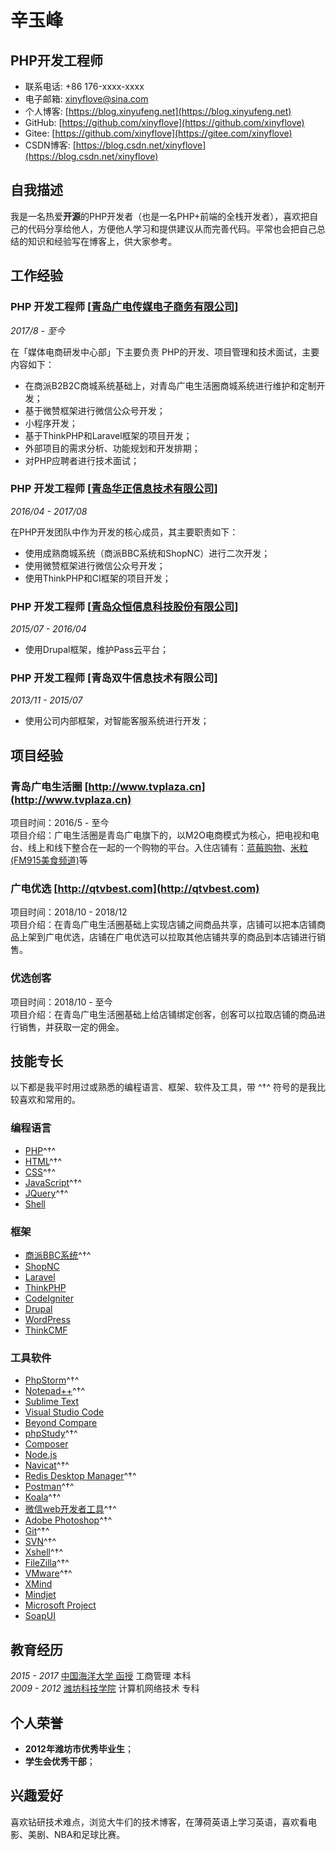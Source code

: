 # 辛玉峰

## PHP开发工程师

- 联系电话: +86 176-xxxx-xxxx
- 电子邮箱: [xinyflove&#64;sina.com](xinyflove&#64;sina.com)
- 个人博客: [https://blog.xinyufeng.net](https://blog.xinyufeng.net)
- GitHub: [https://github.com/xinyflove](https://github.com/xinyflove)
- Gitee: [https://github.com/xinyflove](https://gitee.com/xinyflove)
- CSDN博客: [https://blog.csdn.net/xinyflove](https://blog.csdn.net/xinyflove)


## 自我描述

我是一名热爱**开源**的PHP开发者（也是一名PHP+前端的全栈开发者），喜欢把自己的代码分享给他人，方便他人学习和提供建议从而完善代码。平常也会把自己总结的知识和经验写在博客上，供大家参考。

## 工作经验

### **PHP 开发工程师** [[青岛广电传媒电子商务有限公司](http://www.qtvinfo.com)]

*2017/8 - 至今*

在「媒体电商研发中心部」下主要负责 PHP的开发、项目管理和技术面试，主要内容如下：

* 在商派B2B2C商城系统基础上，对青岛广电生活圈商城系统进行维护和定制开发；
* 基于微赞框架进行微信公众号开发；
* 小程序开发；
* 基于ThinkPHP和Laravel框架的项目开发；
* 外部项目的需求分析、功能规划和开发排期；
* 对PHP应聘者进行技术面试；


### **PHP 开发工程师** [[青岛华正信息技术有限公司](http://www.huazhenginfo.com)]

*2016/04 - 2017/08*

在PHP开发团队中作为开发的核心成员，其主要职责如下：

* 使用成熟商城系统（商派BBC系统和ShopNC）进行二次开发；
* 使用微赞框架进行微信公众号开发；
* 使用ThinkPHP和CI框架的项目开发；


### **PHP 开发工程师** [[青岛众恒信息科技股份有限公司](http://www.zehin.com.cn)]

*2015/07 - 2016/04*

* 使用Drupal框架，维护Pass云平台；

### **PHP 开发工程师** [青岛双牛信息技术有限公司]

*2013/11 - 2015/07*

* 使用公司内部框架，对智能客服系统进行开发；

## 项目经验

### 青岛广电生活圈 [http://www.tvplaza.cn](http://www.tvplaza.cn)

项目时间：2016/5 - 至今  
项目介绍：广电生活圈是青岛广电旗下的，以M2O电商模式为核心，把电视和电台、线上和线下整合在一起的一个购物的平台。入住店铺有：[蓝莓购物](http://www.tvplaza.cn/wap/tvshopping.html?shop_id=38)、[米粒(FM915美食频道)](http://www.tvplaza.cn/wap/shopindex.html?shop_id=7)等

### 广电优选 [http://qtvbest.com](http://qtvbest.com)

项目时间：2018/10 - 2018/12  
项目介绍：在青岛广电生活圈基础上实现店铺之间商品共享，店铺可以把本店铺商品上架到广电优选，店铺在广电优选可以拉取其他店铺共享的商品到本店铺进行销售。

### 优选创客

项目时间：2018/10 - 至今  
项目介绍：在青岛广电生活圈基础上给店铺绑定创客，创客可以拉取店铺的商品进行销售，并获取一定的佣金。


## 技能专长

以下都是我平时用过或熟悉的编程语言、框架、软件及工具，带 ^†^ 符号的是我比较喜欢和常用的。

### 编程语言

- [PHP](https://php.net)^†^
- [HTML](https://www.w3.org/html)^†^
- [CSS]()^†^
- [JavaScript](https://www.javascript.com)^†^
- [JQuery]()^†^
- [Shell](http://www.linuxshell.it)

### 框架

- [商派BBC系统](http://www.shopex.cn/onex/b2b2c)^†^
- [ShopNC](http://www.shopnc.net)
- [Laravel](https://laravel.com)
- [ThinkPHP](http://www.thinkphp.cn)
- [CodeIgniter](http://codeigniter.org.cn)
- [Drupal](https://www.drupal.org)
- [WordPress](https://wordpress.org)
- [ThinkCMF](https://www.thinkcmf.com)


### 工具软件

- [PhpStorm](https://www.jetbrains.com/phpstorm)^†^
- [Notepad++](https://notepad-plus.en.softonic.com)^†^
- [Sublime Text](http://www.sublimetext.com)
- [Visual Studio Code](https://code.visualstudio.com)
- [Beyond Compare](http://www.scootersoftware.com/download.php)
- [phpStudy](http://phpstudy.php.cn/index.php)^†^
- [Composer](https://getcomposer.org)
- [Node.js](https://nodejs.org/en/)
- [Navicat](https://www.navicat.com.cn)^†^
- [Redis Desktop Manager](https://redisdesktop.com)^†^
- [Postman](https://www.getpostman.com)^†^
- [Koala](http://koala-app.com/index-zh.html)^†^
- [微信web开发者工具](https://developers.weixin.qq.com/miniprogram/dev/devtools/download.html)^†^
- [Adobe Photoshop](http://www.adobe.com/cn/products/cs6/photoshop.html)^†^
- [Git](https://git-scm.com)^†^
- [SVN](https://tortoisesvn.net)^†^
- [Xshell](https://xshell.en.softonic.com)^†^
- [FileZilla](https://filezilla-project.org)^†^
- [VMware](https://www.vmware.com/cn.html)^†^
- [XMind](https://www.xmind.cn)
- [Mindjet](https://www.mindjet.com)
- [Microsoft Project](https://products.office.com/zh-cn/project/project-and-portfolio-management-software)
- [SoapUI](https://www.soapui.org)


## 教育经历

*2015 - 2017* [中国海洋大学 函授](http://jxjy.ouc.edu.cn/) 工商管理 本科  
*2009 - 2012* [潍坊科技学院](http://www.wfust.edu.cn/) 计算机网络技术 专科


## 个人荣誉

* **2012年潍坊市优秀毕业生**；
* **学生会优秀干部**；


## 兴趣爱好

喜欢钻研技术难点，浏览大牛们的技术博客，在薄荷英语上学习英语，喜欢看电影、美剧、NBA和足球比赛。
